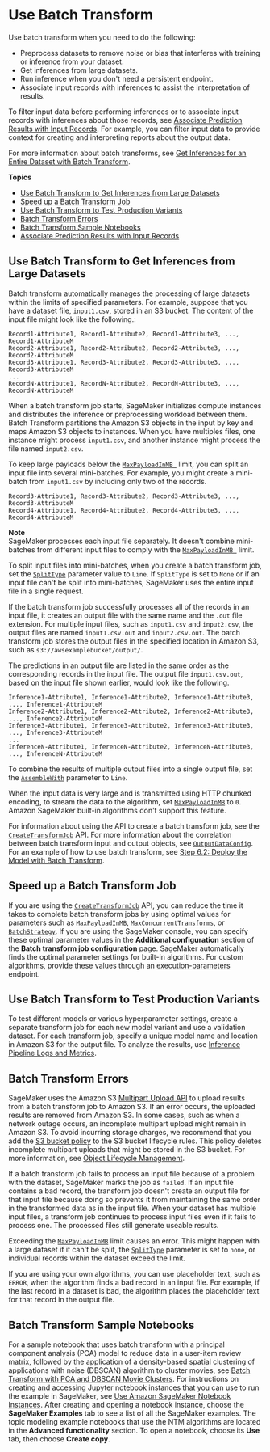 # Use Batch Transform<a name="batch-transform"></a>

Use batch transform when you need to do the following: 
+ Preprocess datasets to remove noise or bias that interferes with training or inference from your dataset\.
+ Get inferences from large datasets\.
+ Run inference when you don't need a persistent endpoint\.
+ Associate input records with inferences to assist the interpretation of results\.

To filter input data before performing inferences or to associate input records with inferences about those records, see [Associate Prediction Results with Input Records](batch-transform-data-processing.md)\. For example, you can filter input data to provide context for creating and interpreting reports about the output data\.

For more information about batch transforms, see [Get Inferences for an Entire Dataset with Batch Transform](how-it-works-batch.md)\.

**Topics**
+ [Use Batch Transform to Get Inferences from Large Datasets](#batch-transform-large-datasets)
+ [Speed up a Batch Transform Job](#batch-transform-reduce-time)
+ [Use Batch Transform to Test Production Variants](#batch-transform-test-variants)
+ [Batch Transform Errors](#batch-transform-errors)
+ [Batch Transform Sample Notebooks](#batch-transform-notebooks)
+ [Associate Prediction Results with Input Records](batch-transform-data-processing.md)

## Use Batch Transform to Get Inferences from Large Datasets<a name="batch-transform-large-datasets"></a>

Batch transform automatically manages the processing of large datasets within the limits of specified parameters\. For example, suppose that you have a dataset file, `input1.csv`, stored in an S3 bucket\. The content of the input file might look like the following\.: 

```
Record1-Attribute1, Record1-Attribute2, Record1-Attribute3, ..., Record1-AttributeM
Record2-Attribute1, Record2-Attribute2, Record2-Attribute3, ..., Record2-AttributeM
Record3-Attribute1, Record3-Attribute2, Record3-Attribute3, ..., Record3-AttributeM
...
RecordN-Attribute1, RecordN-Attribute2, RecordN-Attribute3, ..., RecordN-AttributeM
```

When a batch transform job starts, SageMaker initializes compute instances and distributes the inference or preprocessing workload between them\. Batch Transform partitions the Amazon S3 objects in the input by key and maps Amazon S3 objects to instances\. When you have multiples files, one instance might process `input1.csv`, and another instance might process the file named `input2.csv`\. 

To keep large payloads below the [ `MaxPayloadInMB `](https://docs.aws.amazon.com/sagemaker/latest/APIReference/API_CreateTransformJob.html#SageMaker-CreateTransformJob-request-MaxPayloadInMB             ) limit, you can split an input file into several mini\-batches\. For example, you might create a mini\-batch from `input1.csv` by including only two of the records\.

```
Record3-Attribute1, Record3-Attribute2, Record3-Attribute3, ..., Record3-AttributeM
Record4-Attribute1, Record4-Attribute2, Record4-Attribute3, ..., Record4-AttributeM
```

**Note**  
SageMaker processes each input file separately\. It doesn't combine mini\-batches from different input files to comply with the [ `MaxPayloadInMB `](https://docs.aws.amazon.com/sagemaker/latest/APIReference/API_CreateTransformJob.html#SageMaker-CreateTransformJob-request-MaxPayloadInMB               ) limit\.

To split input files into mini\-batches, when you create a batch transform job, set the [ `SplitType`](https://docs.aws.amazon.com/sagemaker/latest/APIReference/API_TransformInput.html#SageMaker-Type-TransformInput-SplitType             ) parameter value to `Line`\. If `SplitType` is set to `None` or if an input file can't be split into mini\-batches, SageMaker uses the entire input file in a single request\. 

If the batch transform job successfully processes all of the records in an input file, it creates an output file with the same name and the `.out` file extension\. For multiple input files, such as `input1.csv` and `input2.csv`, the output files are named `input1.csv.out` and `input2.csv.out`\. The batch transform job stores the output files in the specified location in Amazon S3, such as `s3://awsexamplebucket/output/`\. 

The predictions in an output file are listed in the same order as the corresponding records in the input file\. The output file `input1.csv.out`, based on the input file shown earlier, would look like the following\.

```
Inference1-Attribute1, Inference1-Attribute2, Inference1-Attribute3, ..., Inference1-AttributeM
Inference2-Attribute1, Inference2-Attribute2, Inference2-Attribute3, ..., Inference2-AttributeM
Inference3-Attribute1, Inference3-Attribute2, Inference3-Attribute3, ..., Inference3-AttributeM
...
InferenceN-Attribute1, InferenceN-Attribute2, InferenceN-Attribute3, ..., InferenceN-AttributeM
```

To combine the results of multiple output files into a single output file, set the [ `AssembleWith`](https://docs.aws.amazon.com/sagemaker/latest/APIReference/API_TransformOutput.html#SageMaker-Type-TransformOutput-AssembleWith             ) parameter to `Line`\.

When the input data is very large and is transmitted using HTTP chunked encoding, to stream the data to the algorithm, set [ `MaxPayloadInMB`](https://docs.aws.amazon.com/sagemaker/latest/APIReference/API_CreateTransformJob.html#SageMaker-CreateTransformJob-request-MaxPayloadInMB) to `0`\. Amazon SageMaker built\-in algorithms don't support this feature\.

For information about using the API to create a batch transform job, see the [ `CreateTransformJob`](https://docs.aws.amazon.com/sagemaker/latest/APIReference/API_CreateTransformJob.html) API\. For more information about the correlation between batch transform input and output objects, see [ `OutputDataConfig`](https://docs.aws.amazon.com/sagemaker/latest/APIReference/API_OutputDataConfig.html)\. For an example of how to use batch transform, see [Step 6\.2: Deploy the Model with Batch Transform](ex1-batch-transform.md)\.

## Speed up a Batch Transform Job<a name="batch-transform-reduce-time"></a>

If you are using the [ `CreateTransformJob`](https://docs.aws.amazon.com/sagemaker/latest/APIReference/API_CreateTransformJob.html) API, you can reduce the time it takes to complete batch transform jobs by using optimal values for parameters such as [ `MaxPayloadInMB`](https://docs.aws.amazon.com/sagemaker/latest/APIReference/API_CreateTransformJob.html#SageMaker-CreateTransformJob-request-MaxPayloadInMB), [ `MaxConcurrentTransforms`](https://docs.aws.amazon.com/sagemaker/latest/APIReference/API_CreateTransformJob.html#SageMaker-CreateTransformJob-request-MaxConcurrentTransforms), or [ `BatchStrategy`](https://docs.aws.amazon.com/sagemaker/latest/APIReference/API_CreateTransformJob.html#SageMaker-CreateTransformJob-request-BatchStrategy)\. If you are using the SageMaker console, you can specify these optimal parameter values in the **Additional configuration** section of the **Batch transform job configuration** page\. SageMaker automatically finds the optimal parameter settings for built\-in algorithms\. For custom algorithms, provide these values through an [execution\-parameters](https://docs.aws.amazon.com/sagemaker/latest/dg/your-algorithms-batch-code.html#your-algorithms-batch-code-how-containe-serves-requests) endpoint\.

## Use Batch Transform to Test Production Variants<a name="batch-transform-test-variants"></a>

To test different models or various hyperparameter settings, create a separate transform job for each new model variant and use a validation dataset\. For each transform job, specify a unique model name and location in Amazon S3 for the output file\. To analyze the results, use [Inference Pipeline Logs and Metrics](inference-pipeline-logs-metrics.md)\.

## Batch Transform Errors<a name="batch-transform-errors"></a>

SageMaker uses the Amazon S3 [Multipart Upload API](https://docs.aws.amazon.com/AmazonS3/latest/dev/uploadobjusingmpu.html) to upload results from a batch transform job to Amazon S3\. If an error occurs, the uploaded results are removed from Amazon S3\. In some cases, such as when a network outage occurs, an incomplete multipart upload might remain in Amazon S3\. To avoid incurring storage charges, we recommend that you add the [S3 bucket policy](https://docs.aws.amazon.com/AmazonS3/latest/dev/mpuoverview.html#mpu-abort-incomplete-mpu-lifecycle-config) to the S3 bucket lifecycle rules\. This policy deletes incomplete multipart uploads that might be stored in the S3 bucket\. For more information, see [Object Lifecycle Management](https://docs.aws.amazon.com/AmazonS3/latest/dev/object-lifecycle-mgmt.html)\.

If a batch transform job fails to process an input file because of a problem with the dataset, SageMaker marks the job as `failed`\. If an input file contains a bad record, the transform job doesn't create an output file for that input file because doing so prevents it from maintaining the same order in the transformed data as in the input file\. When your dataset has multiple input files, a transform job continues to process input files even if it fails to process one\. The processed files still generate useable results\.

Exceeding the [ `MaxPayloadInMB`](https://docs.aws.amazon.com/sagemaker/latest/APIReference/API_CreateTransformJob.html#SageMaker-CreateTransformJob-request-MaxPayloadInMB) limit causes an error\. This might happen with a large dataset if it can't be split, the [ `SplitType`](https://docs.aws.amazon.com/sagemaker/latest/APIReference/API_TransformInput.html#SageMaker-Type-TransformInput-SplitType) parameter is set to `none`, or individual records within the dataset exceed the limit\.

If you are using your own algorithms, you can use placeholder text, such as `ERROR`, when the algorithm finds a bad record in an input file\. For example, if the last record in a dataset is bad, the algorithm places the placeholder text for that record in the output file\.

## Batch Transform Sample Notebooks<a name="batch-transform-notebooks"></a>

For a sample notebook that uses batch transform with a principal component analysis \(PCA\) model to reduce data in a user\-item review matrix, followed by the application of a density\-based spatial clustering of applications with noise \(DBSCAN\) algorithm to cluster movies, see [Batch Transform with PCA and DBSCAN Movie Clusters](https://github.com/awslabs/amazon-sagemaker-examples/blob/master/sagemaker_batch_transform/introduction_to_batch_transform/batch_transform_pca_dbscan_movie_clusters.ipynb)\. For instructions on creating and accessing Jupyter notebook instances that you can use to run the example in SageMaker, see [Use Amazon SageMaker Notebook Instances](nbi.md)\. After creating and opening a notebook instance, choose the **SageMaker Examples** tab to see a list of all the SageMaker examples\. The topic modeling example notebooks that use the NTM algorithms are located in the **Advanced functionality** section\. To open a notebook, choose its **Use** tab, then choose **Create copy**\.